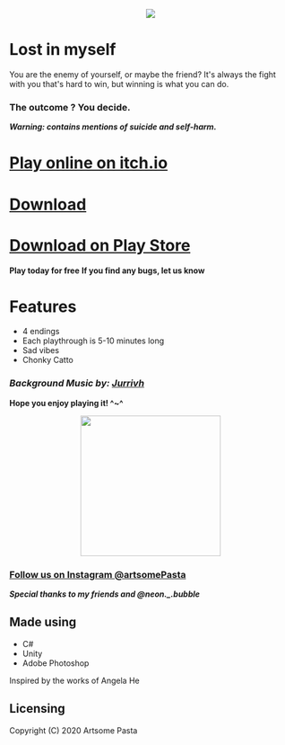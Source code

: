   <p align="center"><img src = "https://imgur.com/q7X9IL6.jpg" >
    </p>

# Lost in myself 

You are the enemy of yourself, or maybe the friend? It's always the fight with you that's hard to win, but winning is what you can do.

### The outcome ? You decide.

***Warning: contains mentions of suicide and self-harm.***

# <a href="https://artsomepasta.itch.io/lost-in-myself">Play online on itch.io</a> #
# <a href="https://tinyurl.com/lostinmyself">Download</a> #

# <a href="https://play.google.com/store/apps/details?id=com.LunaStudios.lostinmyself">Download on Play Store </a> #

**Play today for free**
**If you find any bugs, let us know**

# Features #
  * 4 endings
  * Each playthrough is 5-10 minutes long
  * Sad vibes
  * Chonky Catto

  ### ***Background Music by: <a href=https://www.youtube.com/user/Jurrivh>Jurrivh</a>*** ###

  **Hope you enjoy playing it! ^~^**

<p align="center"><img src="https://imgur.com/KSPTZYr.jpg" height="250" /></p>


### <a href="https://www.instagram.com/artsomepasta/">Follow us on Instagram @artsomePasta</a> 
***Special thanks to my friends and @neon._.bubble***


Made using
------
* C#
* Unity
* Adobe Photoshop

Inspired by the works of Angela He

Licensing
------
Copyright (C) 2020 Artsome Pasta
